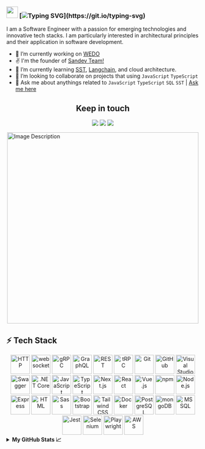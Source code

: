### <img src="https://media.giphy.com/media/hvRJCLFzcasrR4ia7z/giphy.gif" width="30px" > [![Typing SVG](https://readme-typing-svg.herokuapp.com?font=Fira+Code&size=26&pause=800&color=B6FFFA&center=true&random=true&width=600&height=40&lines=Hey+there!++You+can+call+me+Zee.)](https://git.io/typing-svg)
I am a Software Engineer with a passion for emerging technologies and innovative tech stacks. I am particularly interested in architectural principles and their application in software development.
- 🔭 I’m currently working on [WEDO](https://www.linkedin.com/company/wedotheofficial/mycompany/)
- ✌️ I'm the founder of [Sandev Team!](https://github.com/sandev-team)
- 🌱 I’m currently learning [SST](https://github.com/sst/sst), [Langchain](https://github.com/langchain-ai/langchain), and cloud architecture.
- 👯 I’m looking to collaborate on projects that using `JavaScript` `TypeScript`
- 💬 Ask me about anythings related to `JavaScript` `TypeScript` `SQL` `SST` | [Ask me here](https://github.com/zee-sandev/zee-sandev/issues)

<div align="center">

## Keep in touch
	
<!--[![](https://img.shields.io/badge/Portfolio-255E63?style=for-the-badge&logo=About.me&logoColor=white)](https://mail.google.com/mail/u/0/?fs=1&to=suphachok.chaw@gmail.com&tf=cm)-->
[![](https://img.shields.io/badge/LinkedIn-0077B5?style=for-the-badge&logo=linkedin&logoColor=white)](https://www.linkedin.com/in/suphachok-chaw)
[![](https://img.shields.io/badge/Gmail-D14836?style=for-the-badge&logo=gmail&logoColor=white)](https://mail.google.com/mail/u/0/?fs=1&to=suphachok.chaw@gmail.com&tf=cm)
[![](https://img.shields.io/badge/Reddit-FF4500?style=for-the-badge&logo=reddit&logoColor=white)](https://www.reddit.com/u/zee-sandev/s/XU8EDFaNHc)

</div>

<img src="https://blush.design/api/download?shareUri=2CC873ZoWCpGukho&c=New%2520Palette%25201_0%7Effffff&f=f8c416-6636dd%7E0%7E%7E1&w=800&h=800&fm=png" height="500" alt="Image Description" style="display: block; margin: 0 auto;">

## ⚡ Tech Stack
<div align="center">
	<img width="50" src="https://user-images.githubusercontent.com/25181517/192107854-765620d7-f909-4953-a6da-36e1ef69eea6.png" alt="HTTP" title="HTTP"/>
	<img width="50" src="https://user-images.githubusercontent.com/25181517/187070862-03888f18-2e63-4332-95fb-3ba4f2708e59.png" alt="websocket" title="websocket"/>
	<img width="50" src="https://user-images.githubusercontent.com/25181517/192107855-e669c777-9172-49c5-b7e0-404e29df0fee.png" alt="gRPC" title="gRPC"/>
	<img width="50" src="https://user-images.githubusercontent.com/25181517/192107856-aa92c8b1-b615-47c3-9141-ed0d29a90239.png" alt="GraphQL" title="GraphQL"/>
	<img width="50" src="https://user-images.githubusercontent.com/25181517/192107858-fe19f043-c502-4009-8c47-476fc89718ad.png" alt="REST" title="REST"/>
	<img width="50" src="https://github-production-user-asset-6210df.s3.amazonaws.com/25181517/297664473-1275d076-f047-432b-9084-308f88f8c176.png" alt="tRPC" title="tRPC"/>
	<img width="50" src="https://user-images.githubusercontent.com/25181517/192108372-f71d70ac-7ae6-4c0d-8395-51d8870c2ef0.png" alt="Git" title="Git"/>
	<img width="50" src="https://user-images.githubusercontent.com/25181517/192108374-8da61ba1-99ec-41d7-80b8-fb2f7c0a4948.png" alt="GitHub" title="GitHub"/>
	<img width="50" src="https://user-images.githubusercontent.com/25181517/192108891-d86b6220-e232-423a-bf5f-90903e6887c3.png" alt="Visual Studio Code" title="Visual Studio Code"/>
	<img width="50" src="https://user-images.githubusercontent.com/25181517/186711335-a3729606-5a78-4496-9a36-06efcc74f800.png" alt="Swagger" title="Swagger"/>
	<img width="50" src="https://user-images.githubusercontent.com/25181517/121405754-b4f48f80-c95d-11eb-8893-fc325bde617f.png" alt=".NET Core" title=".NET Core"/>
	<img width="50" src="https://user-images.githubusercontent.com/25181517/117447155-6a868a00-af3d-11eb-9cfe-245df15c9f3f.png" alt="JavaScript" title="JavaScript"/>
	<img width="50" src="https://user-images.githubusercontent.com/25181517/183890598-19a0ac2d-e88a-4005-a8df-1ee36782fde1.png" alt="TypeScript" title="TypeScript"/>
	<img width="50" src="https://github.com/marwin1991/profile-technology-icons/assets/136815194/5f8c622c-c217-4649-b0a9-7e0ee24bd704" alt="Next.js" title="Next.js"/>
	<img width="50" src="https://user-images.githubusercontent.com/25181517/183897015-94a058a6-b86e-4e42-a37f-bf92061753e5.png" alt="React" title="React"/>
	<img width="50" src="https://user-images.githubusercontent.com/25181517/117448124-a2da9800-af3e-11eb-85d2-bd1b69b65603.png" alt="Vue.js" title="Vue.js"/>
	<img width="50" src="https://user-images.githubusercontent.com/25181517/121401671-49102800-c959-11eb-9f6f-74d49a5e1774.png" alt="npm" title="npm"/>
	<img width="50" src="https://user-images.githubusercontent.com/25181517/183568594-85e280a7-0d7e-4d1a-9028-c8c2209e073c.png" alt="Node.js" title="Node.js"/>
	<img width="50" src="https://user-images.githubusercontent.com/25181517/183859966-a3462d8d-1bc7-4880-b353-e2cbed900ed6.png" alt="Express" title="Express"/>
	<img width="50" src="https://user-images.githubusercontent.com/25181517/192158954-f88b5814-d510-4564-b285-dff7d6400dad.png" alt="HTML" title="HTML"/>
	<img width="50" src="https://user-images.githubusercontent.com/25181517/192158956-48192682-23d5-4bfc-9dfb-6511ade346bc.png" alt="Sass" title="Sass"/>
	<img width="50" src="https://user-images.githubusercontent.com/25181517/183898054-b3d693d4-dafb-4808-a509-bab54cf5de34.png" alt="Bootstrap" title="Bootstrap"/>
	<img width="50" src="https://user-images.githubusercontent.com/25181517/202896760-337261ed-ee92-4979-84c4-d4b829c7355d.png" alt="Tailwind CSS" title="Tailwind CSS"/>
	<img width="50" src="https://user-images.githubusercontent.com/25181517/117207330-263ba280-adf4-11eb-9b97-0ac5b40bc3be.png" alt="Docker" title="Docker"/>
  	<img width="50" src="https://user-images.githubusercontent.com/25181517/117208740-bfb78400-adf5-11eb-97bb-09072b6bedfc.png" alt="PostgreSQL" title="PostgreSQL"/>
	<img width="50" src="https://user-images.githubusercontent.com/25181517/182884177-d48a8579-2cd0-447a-b9a6-ffc7cb02560e.png" alt="mongoDB" title="mongoDB"/>
	<img width="50" src="https://github.com/marwin1991/profile-technology-icons/assets/19180175/3b371807-db7c-45b4-8720-c0cfc901680a" alt="MSSQL" title="MSSQL"/>
	<img width="50" src="https://user-images.githubusercontent.com/25181517/187955005-f4ca6f1a-e727-497b-b81b-93fb9726268e.png" alt="Jest" title="Jest"/>
	<img width="50" src="https://user-images.githubusercontent.com/25181517/184103699-d1b83c07-2d83-4d99-9a1e-83bd89e08117.png" alt="Selenium" title="Selenium"/>
	<img width="50" src="https://github.com/marwin1991/profile-technology-icons/assets/25181517/37cb517e-d059-4cc0-8124-1a72b663167c" alt="Playwright" title="Playwright"/>
	<img width="50" src="https://user-images.githubusercontent.com/25181517/183896132-54262f2e-6d98-41e3-8888-e40ab5a17326.png" alt="AWS" title="AWS"/>
</div>

<details>

<summary><b>My GitHub Stats 📈</b></summary>

![Anurag's GitHub stats](https://github-readme-stats.vercel.app/api?username=zee-sandev&show_icons=true&theme=one_dark_pro) 

![Top Langs](https://github-readme-stats.vercel.app/api/top-langs/?username=zee-sandev&theme=one_dark_pro&langs_count=8)

</details>
<!--
<div style="display: flex; align-items: flex-start;"><img src="https://techstack-generator.vercel.app/js-icon.svg" alt="icon" width="56" height="56" /><img src="https://techstack-generator.vercel.app/ts-icon.svg" alt="icon" width="56" height="56" />
.
<img src="https://techstack-generator.vercel.app/react-icon.svg" alt="icon" width="56" height="56" /><img src="https://techstack-generator.vercel.app/github-icon.svg" alt="icon" width="56" height="56" /><img src="https://techstack-generator.vercel.app/docker-icon.svg" alt="icon" width="56" height="56" /><img src="https://techstack-generator.vercel.app/aws-icon.svg" alt="icon" width="56" height="56" /><img src="https://techstack-generator.vercel.app/restapi-icon.svg" alt="icon" width="56" height="56" /></div>
-->

  
<!--# Statistic

![Anurag's GitHub stats](https://github-readme-stats.vercel.app/api?username=zee-sandev&show_icons=true&theme=one_dark_pro) 
![Top Langs](https://github-readme-stats.vercel.app/api/top-langs/?username=zee-sandev&theme=one_dark_pro&langs_count=8)

<img src="https://user-images.githubusercontent.com/73097560/115834477-dbab4500-a447-11eb-908a-139a6edaec5c.gif">
-->

<!--
**zee-sandev/zee-sandev** is a ✨ _special_ ✨ repository because its `README.md` (this file) appears on your GitHub profile.

Badges
https://github.com/alexandresanlim/Badges4-README.md-Profile/tree/master


Here are some ideas to get you started:

- 🔭 I’m currently working on ...
- 🌱 I’m currently learning ...
- 👯 I’m looking to collaborate on ...
- 🤔 I’m looking for help with ...
- 💬 Ask me about ...
- 📫 How to reach me: ...
- 😄 Pronouns: ...
- ⚡ Fun fact: ...
-->
